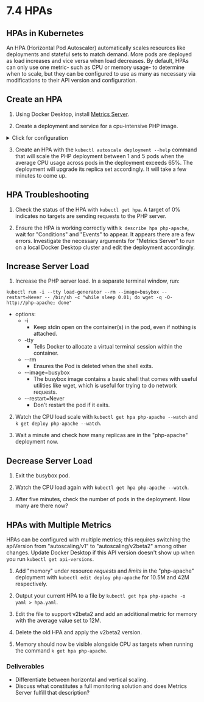 # 7.4 HPAs

## HPAs in Kubernetes
An HPA (Horizontal Pod Autoscaler) automatically scales resources like deployments and stateful sets to match demand. More pods are deployed as load increases and vice versa when load decreases. By default, HPAs can only use one metric- such as CPU or memory usage- to determine when to scale, but they can be configured to use as many as necessary via modifications to their API version and configuration.

## Create an HPA
1. Using Docker Desktop, install [Metrics Server](https://github.com/kubernetes-sigs/metrics-server#deployment).

2. Create a deployment and service for a cpu-intensive PHP image.

<details>
  <summary>Click for configuration</summary>

```
apiVersion: apps/v1
kind: Deployment
metadata:
  name: php-apache
spec:
  # Matches the template labels
  selector:
    matchLabels:
      run: php-apache
  replicas: 1
  template:
    metadata:
      labels:
        run: php-apache
    spec:
      containers:
      - name: php-apache
        # Custom cpu-intensive image
        image: octumn/php-cpu-intensive
        ports:
        - containerPort: 80
        resources:
          limits:
            cpu: 500m
          requests:
            cpu: 200m
---
apiVersion: v1
kind: Service
metadata:
  name: php-apache
  labels:
    run: php-apache
spec:
  ports:
  - port: 80
  selector:
    run: php-apache
```
</details>

3. Create an HPA with the `kubectl autoscale deployment --help` command that will scale the PHP deployment between 1 and 5 pods when the average CPU usage across pods in the deployment exceeds 65%. The deployment will upgrade its replica set accordingly. It will take a few minutes to come up.

## HPA Troubleshooting
1. Check the status of the HPA with `kubectl get hpa`. A target of 0% indicates no targets are sending requests to the PHP server.

2. Ensure the HPA is working correctly with `k describe hpa php-apache`, wait for "Conditions" and "Events" to appear.
It appears there are a few errors. Investigate the necessary arguments for "Metrics Server" to run on a local Docker Desktop cluster and edit the deployment accordingly.

## Increase Server Load
1. Increase the PHP server load. In a separate terminal window, run:
```
kubectl run -i --tty load-generator --rm --image=busybox --restart=Never -- /bin/sh -c "while sleep 0.01; do wget -q -O- http://php-apache; done"
```
- options:
    - -i
        - Keep stdin open on the container(s) in the pod, even if nothing is attached.
    - -tty
        - Tells Docker to allocate a virtual terminal session within the container.
    - --rm
        - Ensures the Pod is deleted when the shell exits.
    - --image=busybox
        - The busybox image contains a basic shell that comes with useful utilities like wget, which is useful for trying to do network requests.
    - --restart=Never      
        - Don't restart the pod if it exits.

2. Watch the CPU load scale with `kubectl get hpa php-apache --watch` and `k get deploy php-apache --watch`.

3. Wait a minute and check how many replicas are in the "php-apache" deployment now.

## Decrease Server Load
1. Exit the busybox pod.

2. Watch the CPU load again with `kubectl get hpa php-apache --watch`.

3. After five minutes, check the number of pods in the deployment. How many are there now?

## HPAs with Multiple Metrics
HPAs can be configured with multiple metrics; this requires switching the apiVersion from "autoscaling/v1" to "autoscaling/v2beta2" among other changes. Update Docker Desktop if this API version doesn't show up when you run `kubectl get api-versions`. 

1. Add "memory" under resource *requests* and *limits* in the "php-apache" deployment with `kubectl edit deploy php-apache` for 10.5M and 42M respectively.

2. Output your current HPA to a file by `kubectl get hpa php-apache -o yaml > hpa.yaml`.

3. Edit the file to support v2beta2 and add an additional metric for memory with the average value set to 12M.

4. Delete the old HPA and apply the v2beta2 version.

5. Memory should now be visible alongside CPU as targets when running the command `k get hpa php-apache`.

### Deliverables
- Differentiate between horizontal and vertical scaling.
- Discuss what constitutes a full monitoring solution and does Metrics Server fulfill that description?
